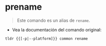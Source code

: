 # prename

> Este comando es un alias de `rename`.

- Vea la documentación del comando original:

`tldr {{[-p|--platform]}} common rename`
